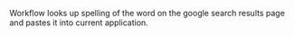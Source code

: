 Workflow looks up spelling of the word on the google search results page and pastes it into current application.
